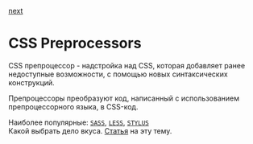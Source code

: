 <a href="02.md">next</a>

<h1>CSS Preprocessors</h1>

<div>
CSS препроцессор - надстройка над CSS, которая добавляет ранее недоступные возможности, с помощью новых синтаксических конструкций.

Препроцессоры преобразуют код, написанный с использованием препроцессорного языка, в CSS-код.
</div>

<div>
Наиболее популярные:
<code><a href="http://sass-lang.com/">SASS</a></code>,
<code><a href="http://lesscss.org/">LESS</a></code>,
<code><a href="http://stylus-lang.com/">STYLUS</a></code>
<br/>
Какой выбрать дело вкуса. <a href="https://habrahabr.ru/post/144309/">Статья</a> на эту тему.
</div>

